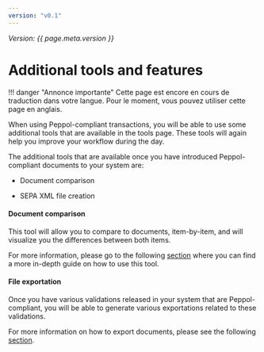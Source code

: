```yaml
---
version: "v0.1"
---
```


<span class="version-label">*Version: {{ page.meta.version }}*</span>

# Additional tools and features

!!! danger "Annonce importante"
    Cette page est encore en cours de traduction dans votre langue. Pour le moment, vous pouvez utiliser cette page en anglais.

When using Peppol-compliant transactions, you will be able to use some
additional tools that are available in the tools page. These tools will
again help you improve your workflow during the day.

The additional tools that are available once you have introduced
Peppol-compliant documents to your system are:

-   Document comparison

-   SEPA XML file creation

#### Document comparison 

This tool will allow you to compare to documents, item-by-item, and will
visualize you the differences between both items.

For more information, please go to the following
[section](../System%20Overview/Tools.md#document-comparison-tool) where you can find a more in-depth
guide on how to use this tool.

#### File exportation 

Once you have various validations released in your system that are
Peppol-compliant, you will be able to generate various exportations
related to these validations.

For more information on how to export documents, please see the
following [section](../System%20Overview/Validations.md#exporting-documents).
